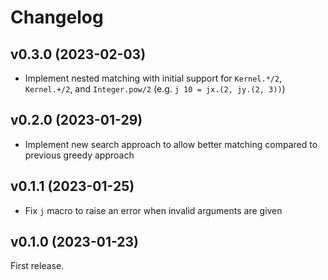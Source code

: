 # Changelog

## v0.3.0 (2023-02-03)

* Implement nested matching with initial support for `Kernel.*/2`, `Kernel.+/2`, and `Integer.pow/2` (e.g. `j 10 = jx.(2, jy.(2, 3))`)

## v0.2.0 (2023-01-29)

* Implement new search approach to allow better matching compared to previous greedy approach

## v0.1.1 (2023-01-25)

* Fix `j` macro to raise an error when invalid arguments are given

## v0.1.0 (2023-01-23)

First release.